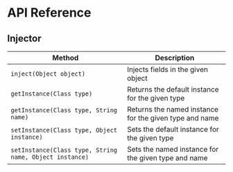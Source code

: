 # API Reference
## Injector
Method                                                  | Description
------------------------------------------------------- | ------------------------------------------------------
`inject(Object object)`                                 | Injects fields in the given object
`getInstance(Class type)`                               | Returns the default instance for the given type
`getInstance(Class type, String name)`                  | Returns the named instance for the given type and name
`setInstance(Class type, Object instance)`              | Sets the default instance for the given type
`setInstance(Class type, String name, Object instance)` | Sets the named instance for the given type and name
